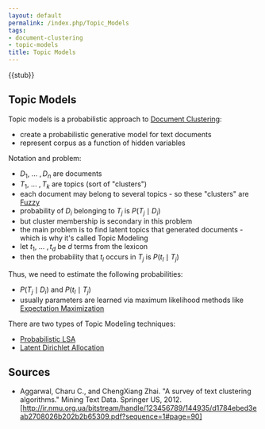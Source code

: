 ```yaml
---
layout: default
permalink: /index.php/Topic_Models
tags:
- document-clustering
- topic-models
title: Topic Models
---
```

{{stub}}

## Topic Models
Topic models is a probabilistic approach to [Document Clustering](Document_Clustering):
- create a probabilistic generative model for text documents
- represent corpus as a function of hidden variables 


Notation and problem:
- $D_1, \ ... \ , D_n$ are documents
- $T_1, \ ... \ , T_k$ are topics (sort of "clusters")
- each document may belong to several topics - so these "clusters" are [Fuzzy](Fuzzy_Clustering)
- probability of $D_i$ belonging to $T_j$ is $P(T_j \mid D_i)$
- but cluster membership is secondary in this problem
- the main problem is to find latent topics that generated documents - which is why it's called Topic Modeling 
- let $t_1, \ ... \ , t_d$ be $d$ terms from the lexicon
- then the probability that $t_l$ occurs in $T_j$ is $P(t_l \mid T_j)$


Thus, we need to estimate the following probabilities:
- $P(T_j \mid D_i)$ and $P(t_l \mid T_j)$
- usually parameters are learned via maximum likelihood methods like [Expectation Maximization](Expectation_Maximization)


There are two types of Topic Modeling techniques:
- [Probabilistic LSA](Probabilistic_LSA)
- [Latent Dirichlet Allocation](Latent_Dirichlet_Allocation)


## Sources
- Aggarwal, Charu C., and ChengXiang Zhai. "A survey of text clustering algorithms." Mining Text Data. Springer US, 2012. [http://ir.nmu.org.ua/bitstream/handle/123456789/144935/d1784ebed3eab2708026b202b2b65309.pdf?sequence=1#page=90]
